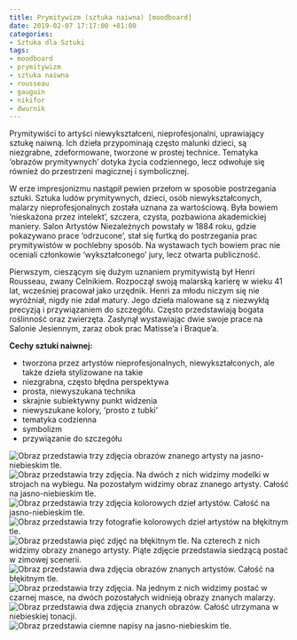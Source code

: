 ```yaml
---
title: Prymitywizm (sztuka naiwna) [moodboard]
date: 2019-02-07 17:17:00 +01:00
categories:
- Sztuka dla Sztuki
tags:
- moodboard
- prymitywizm
- sztuka naiwna
- rousseau
- gauguin
- nikifor
- dwurnik
---
```


Prymitywiści to artyści niewykształceni, nieprofesjonalni, uprawiający sztukę naiwną. Ich dzieła przypominają często malunki dzieci, są niezgrabne, zdeformowane, tworzone w prostej technice. Tematyka ‘obrazów prymitywnych’ dotyka życia codziennego, lecz odwołuje się również do przestrzeni magicznej i symbolicznej. 

W erze impresjonizmu nastąpił pewien przełom w sposobie postrzegania sztuki. Sztuka ludów prymitywnych, dzieci, osób niewykształconych, malarzy nieprofesjonalnych została uznana za wartościową. Była bowiem ‘nieskażona przez intelekt’, szczera, czysta, pozbawiona akademickiej maniery. Salon Artystów Niezależnych powstały w 1884 roku, gdzie pokazywano prace ‘odrzucone’, stał się furtką do postrzegania prac prymitywistów w pochlebny sposób. Na wystawach tych bowiem prac  nie oceniali członkowie ‘wykształconego’ jury, lecz otwarta publiczność. 

Pierwszym, cieszącym się dużym uznaniem prymitywistą był Henri Rousseau, zwany Celnikiem. Rozpoczął swoją malarską karierę w wieku 41 lat, wcześniej pracował jako urzędnik. Henri za młodu niczym się nie wyróżniał, nigdy nie zdał matury. Jego dzieła malowane są z niezwykłą precyzją i przywiązaniem do szczegółu. Często przedstawiają bogata roślinność oraz zwierzęta. Zasłynął wystawiając dwie swoje prace na Salonie Jesiennym, zaraz obok prac Matisse’a i Braque’a.


**Cechy sztuki naiwnej:**

* tworzona przez artystów nieprofesjonalnych, niewykształconych, ale także dzieła stylizowane na takie
* niezgrabna, często błędna perspektywa
* prosta, niewyszukana technika
* skrajnie subiektywny punkt widzenia
* niewyszukane kolory, ‘prosto z tubki’
* tematyka codzienna
* symbolizm
* przywiązanie do szczegółu

![Obraz przedstawia trzy zdjęcia obrazów znanego artysty na jasno-niebieskim tle.](https://assets2.ello.co/uploads/asset/attachment/9012795/ello-optimized-b5c3f82a.jpg)
![Obraz przedstawia trzy zdjęcia. Na dwóch z nich widzimy modelki w strojach na wybiegu. Na pozostałym widzimy obraz znanego artysty. Całość na jasno-niebieskim tle.](https://assets1.ello.co/uploads/asset/attachment/9012797/ello-optimized-76d3886b.jpg)
![Obraz przedstawia trzy zdjęcia kolorowych dzieł artystów. Całość na jasno-niebieskim tle. ](https://assets2.ello.co/uploads/asset/attachment/9012805/ello-optimized-321cda25.jpg)
![Obraz przedstawia trzy fotografie kolorowych dzieł artystów na błękitnym tle.](https://assets2.ello.co/uploads/asset/attachment/9012808/ello-optimized-f98cb807.jpg)
![Obraz przedstawia pięć zdjęć na błękitnym tle. Na czterech z nich widzimy obrazy znanego artysty. Piąte zdjęcie przedstawia siedzącą postać w zimowej scenerii.](https://assets2.ello.co/uploads/asset/attachment/9012814/ello-optimized-0f4792ed.jpg)
![Obraz przedstawia dwa zdjęcia obrazów znanych artystów. Całość na błękitnym tle.](https://assets2.ello.co/uploads/asset/attachment/9012819/ello-optimized-d946bd5b.jpg)
![Obraz przedstawia trzy zdjęcia. Na jednym z nich widzimy postać w czarnej masce, na dwóch pozostałych widnieją obrazy znanych malarzy.](https://assets2.ello.co/uploads/asset/attachment/9012826/ello-optimized-8cbba6c5.jpg)
![Obraz przedstawia dwa zdjęcia znanych obrazów. Całość utrzymana w niebieskiej tonacji.](https://assets1.ello.co/uploads/asset/attachment/9012828/ello-optimized-5b4e9113.jpg)
![Obraz przedstawia ciemne napisy na jasno-niebieskim tle.](https://assets0.ello.co/uploads/asset/attachment/9012833/ello-optimized-599da5a7.jpg)